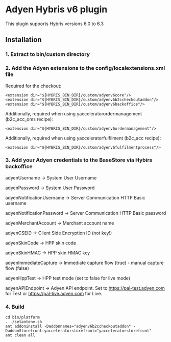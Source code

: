 # Adyen Hybris v6 plugin

This plugin supports Hybris versions 6.0 to 6.3

## Installation

### 1. Extract to bin/custom directory ###

### 2. Add the Adyen extensions to the config/localextensions.xml file ###

Required for the checkout:
```
<extension dir="${HYBRIS_BIN_DIR}/custom/adyenv6core"/>
<extension dir="${HYBRIS_BIN_DIR}/custom/adyenv6b2ccheckoutaddon"/>
<extension dir="${HYBRIS_BIN_DIR}/custom/adyenv6backoffice"/>
```

Additionally, required when using yacceleratorordermanagement (b2c_acc_oms recipe):
```
<extension dir="${HYBRIS_BIN_DIR}/custom/adyenv6ordermanagement"/>
```

Additionally, required when using yacceleratorfulfilment (b2c_acc recipe):
```
<extension dir="${HYBRIS_BIN_DIR}/custom/adyenv6fulfilmentprocess"/>
```

### 3. Add your Adyen credentials to the BaseStore via Hybirs backoffice ###

adyenUsername -> System User Username

adyenPassword -> System User Password

adyenNotificationUsername -> Server Communication HTTP Basic username

adyenNotificationPassword -> Server Communication HTTP Basic password

adyenMerchantAccount -> Merchant account name

adyenCSEID -> Client Side Encryption ID (not key!)

adyenSkinCode -> HPP skin code

adyenSkinHMAC -> HPP skin HMAC key

adyenImmediateCapture -> Immediate capture flow (true) - manual capture flow (false)

adyenHppTest -> HPP test mode (set to false for live mode)

adyenAPIEndpoint -> Adyen API endpoint. Set to https://pal-test.adyen.com for Test or https://pal-live.adyen.com for Live.

### 4. Build ###
```
cd bin/platform
. ./setantenv.sh
ant addoninstall -Daddonnames="adyenv6b2ccheckoutaddon" -DaddonStorefront.yacceleratorstorefront="yacceleratorstorefront"
ant clean all
```
